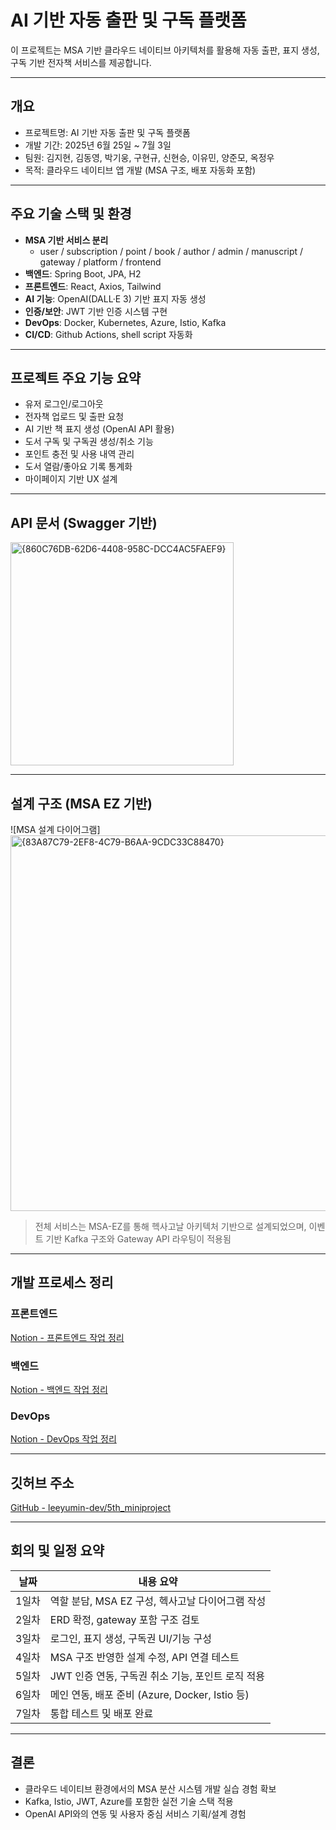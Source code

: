 # AI 기반 자동 출판 및 구독 플랫폼

이 프로젝트는 MSA 기반 클라우드 네이티브 아키텍처를 활용해 자동 출판, 표지 생성, 구독 기반 전자책 서비스를 제공합니다.

---

## 개요
- 프로젝트명: AI 기반 자동 출판 및 구독 플랫폼
- 개발 기간: 2025년 6월 25일 ~ 7월 3일
- 팀원: 김지현, 김동영, 박기웅, 구현규, 신현승, 이유민, 양준모, 옥정우
- 목적: 클라우드 네이티브 앱 개발 (MSA 구조, 배포 자동화 포함)

---

## 주요 기술 스택 및 환경

- **MSA 기반 서비스 분리**
  - user / subscription / point / book / author / admin / manuscript / gateway / platform / frontend
- **백엔드**: Spring Boot, JPA, H2
- **프론트엔드**: React, Axios, Tailwind
- **AI 기능**: OpenAI(DALL·E 3) 기반 표지 자동 생성
- **인증/보안**: JWT 기반 인증 시스템 구현
- **DevOps**: Docker, Kubernetes, Azure, Istio, Kafka
- **CI/CD**: Github Actions, shell script 자동화

---

## 프로젝트 주요 기능 요약

- 유저 로그인/로그아웃
- 전자책 업로드 및 출판 요청
- AI 기반 책 표지 생성 (OpenAI API 활용)
- 도서 구독 및 구독권 생성/취소 기능
- 포인트 충전 및 사용 내역 관리
- 도서 열람/좋아요 기록 통계화
- 마이페이지 기반 UX 설계

---

## API 문서 (Swagger 기반)

<img width="357" alt="{860C76DB-62D6-4408-958C-DCC4AC5FAEF9}" src="https://github.com/user-attachments/assets/d073be35-2c76-4bbb-9b10-542749d8a249" />


---

## 설계 구조 (MSA EZ 기반)

![MSA 설계 다이어그램]
<img width="601" alt="{83A87C79-2EF8-4C79-B6AA-9CDC33C88470}" src="https://github.com/user-attachments/assets/14a34dfd-de46-4b75-84b3-3b5e848662b4" />


> 전체 서비스는 MSA-EZ를 통해 헥사고날 아키텍처 기반으로 설계되었으며, 이벤트 기반 Kafka 구조와 Gateway API 라우팅이 적용됨

---

## 개발 프로세스 정리

### 프론트엔드
[Notion - 프론트엔드 작업 정리](https://www.notion.so/2267bde02a668082a79dfc0a3d605113?pvs=21)

### 백엔드
[Notion - 백엔드 작업 정리](https://www.notion.so/2267bde02a6680d3afa8c7802e0f0b9d?pvs=21)

### DevOps
[Notion - DevOps 작업 정리](https://www.notion.so/2267bde02a6680bcba74ebfbec8fcd96?pvs=21)

---

## 깃허브 주소
[GitHub - leeyumin-dev/5th_miniproject](https://github.com/leeyumin-dev/5th_miniproject)

---

## 회의 및 일정 요약

| 날짜 | 내용 요약 |
|------|-----------|
| 1일차 | 역할 분담, MSA EZ 구성, 헥사고날 다이어그램 작성 |
| 2일차 | ERD 확정, gateway 포함 구조 검토 |
| 3일차 | 로그인, 표지 생성, 구독권 UI/기능 구성 |
| 4일차 | MSA 구조 반영한 설계 수정, API 연결 테스트 |
| 5일차 | JWT 인증 연동, 구독권 취소 기능, 포인트 로직 적용 |
| 6일차 | 메인 연동, 배포 준비 (Azure, Docker, Istio 등) |
| 7일차 | 통합 테스트 및 배포 완료 |

---

## 결론
- 클라우드 네이티브 환경에서의 MSA 분산 시스템 개발 실습 경험 확보
- Kafka, Istio, JWT, Azure를 포함한 실전 기술 스택 적용
- OpenAI API와의 연동 및 사용자 중심 서비스 기획/설계 경험


